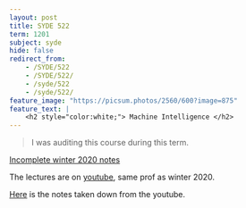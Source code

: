 ```yaml
---
layout: post
title: SYDE 522
term: 1201
subject: syde
hide: false
redirect_from:
    - /SYDE/522
    - /SYDE/522/
    - /syde/522
    - /syde/522/
feature_image: "https://picsum.photos/2560/600?image=875"
feature_text: |
    <h2 style="color:white;"> Machine Intelligence </h2>
---
```


 > I was auditing this course during this term.

[Incomplete winter 2020 notes](/markdown/1201/syde522/)

The lectures are on [youtube](https://www.youtube.com/watch?v=tExPpuk-UQ8), same prof as winter 2020.

[Here](/md/1205/syde522) is the notes taken down from the youtube.

